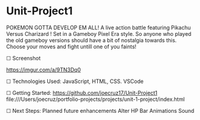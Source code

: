 # Unit-Project1

POKEMON GOTTA DEVELOP EM ALL!   A live action battle featuring Pikachu Versus Charizard ! Set in a Gameboy Pixel Era style. 
So anyone who played the old gameboy versions should have a  bit of nostalgia towards this.
Choose your moves and fight untill one of you faints!

☐ Screenshot 

https://imgur.com/a/9TN3Dq0



☐ Technologies Used: JavaScript, HTML, CSS. VSCode

☐ Getting Started: 
https://github.com/joecruz17/Unit-Project1
file:///Users/joecruz/portfolio-projects/projects/unit-1-project/index.html

☐ Next Steps: Planned future enhancements
Alter HP Bar
Animations
Sound
